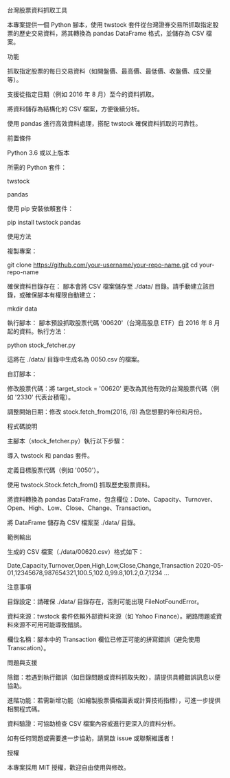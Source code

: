 台灣股票資料抓取工具

本專案提供一個 Python 腳本，使用 twstock 套件從台灣證券交易所抓取指定股票的歷史交易資料，將其轉換為 pandas DataFrame 格式，並儲存為 CSV 檔案。

功能





抓取指定股票的每日交易資料（如開盤價、最高價、最低價、收盤價、成交量等）。



支援從指定日期（例如 2016 年 8 月）至今的資料抓取。



將資料儲存為結構化的 CSV 檔案，方便後續分析。



使用 pandas 進行高效資料處理，搭配 twstock 確保資料抓取的可靠性。

前置條件





Python 3.6 或以上版本



所需的 Python 套件：





twstock



pandas

使用 pip 安裝依賴套件：

pip install twstock pandas

使用方法





複製專案：

git clone https://github.com/your-username/your-repo-name.git
cd your-repo-name



確保資料目錄存在： 腳本會將 CSV 檔案儲存至 ./data/ 目錄。請手動建立該目錄，或確保腳本有權限自動建立：

mkdir data



執行腳本： 腳本預設抓取股票代碼 '00620'（台灣高股息 ETF）自 2016 年 8 月起的資料。執行方法：

python stock_fetcher.py

這將在 ./data/ 目錄中生成名為 0050.csv 的檔案。



自訂腳本：





修改股票代碼：將 target_stock = '00620' 更改為其他有效的台灣股票代碼（例如 '2330' 代表台積電）。



調整開始日期：修改 stock.fetch_from(2016, /8) 為您想要的年份和月份。

程式碼說明

主腳本（stock_fetcher.py）執行以下步驟：





導入 twstock 和 pandas 套件。



定義目標股票代碼（例如 '0050'）。



使用 twstock.Stock.fetch_from() 抓取歷史股票資料。



將資料轉換為 pandas DataFrame，包含欄位：Date、Capacity、Turnover、Open、High、Low、Close、Change、Transaction。



將 DataFrame 儲存為 CSV 檔案至 ./data/ 目錄。

範例輸出

生成的 CSV 檔案（./data/00620.csv）格式如下：

Date,Capacity,Turnover,Open,High,Low,Close,Change,Transaction
2020-05-01,12345678,987654321,100.5,102.0,99.8,101.2,0.7,1234
...

注意事項





目錄設定：請確保 ./data/ 目錄存在，否則可能出現 FileNotFoundError。



資料來源：twstock 套件依賴外部資料來源（如 Yahoo Finance）。網路問題或資料來源不可用可能導致錯誤。



欄位名稱：腳本中的 Transaction 欄位已修正可能的拼寫錯誤（避免使用 Transcation）。

問題與支援





除錯：若遇到執行錯誤（如目錄問題或資料抓取失敗），請提供具體錯誤訊息以便協助。



進階功能：若需新增功能（如繪製股票價格圖表或計算技術指標），可進一步提供相關程式碼。



資料驗證：可協助檢查 CSV 檔案內容或進行更深入的資料分析。

如有任何問題或需要進一步協助，請開啟 issue 或聯繫維護者！

授權

本專案採用 MIT 授權，歡迎自由使用與修改。
